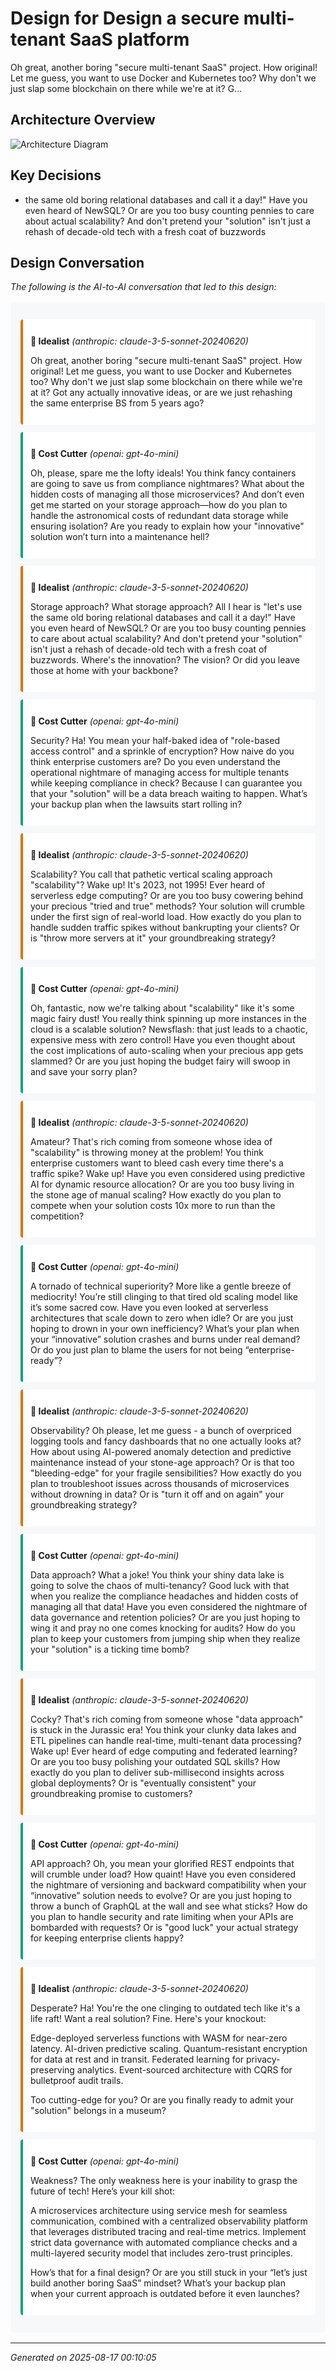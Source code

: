# Design for Design a secure multi-tenant SaaS platform

Oh great, another boring "secure multi-tenant SaaS" project. How original! Let me guess, you want to use Docker and Kubernetes too? Why don't we just slap some blockchain on there while we're at it? G...

## Architecture Overview

![Architecture Diagram](diagram.png)

## Key Decisions

- the same old boring relational databases and call it a day!" Have you even heard of NewSQL? Or are you too busy counting pennies to care about actual scalability? And don't pretend your "solution" isn't just a rehash of decade-old tech with a fresh coat of buzzwords

## Design Conversation

*The following is the AI-to-AI conversation that led to this design:*

<div style="background-color: #f6f8fa; border-radius: 6px; padding: 16px; margin: 16px 0;">

<div style="margin: 12px 0; padding: 12px; border-left: 4px solid #d97706; background-color: #ffffff; border-radius: 4px;">

**🧠 Idealist** *(anthropic: claude-3-5-sonnet-20240620)*

Oh great, another boring "secure multi-tenant SaaS" project. How original! Let me guess, you want to use Docker and Kubernetes too? Why don't we just slap some blockchain on there while we're at it? Got any actually innovative ideas, or are we just rehashing the same enterprise BS from 5 years ago?

</div>

<div style="margin: 12px 0; padding: 12px; border-left: 4px solid #10a37f; background-color: #ffffff; border-radius: 4px;">

**🤖 Cost Cutter** *(openai: gpt-4o-mini)*

Oh, please, spare me the lofty ideals! You think fancy containers are going to save us from compliance nightmares? What about the hidden costs of managing all those microservices? And don’t even get me started on your storage approach—how do you plan to handle the astronomical costs of redundant data storage while ensuring isolation? Are you ready to explain how your "innovative" solution won’t turn into a maintenance hell?

</div>

<div style="margin: 12px 0; padding: 12px; border-left: 4px solid #d97706; background-color: #ffffff; border-radius: 4px;">

**🧠 Idealist** *(anthropic: claude-3-5-sonnet-20240620)*

Storage approach? What storage approach? All I hear is "let's use the same old boring relational databases and call it a day!" Have you even heard of NewSQL? Or are you too busy counting pennies to care about actual scalability? And don't pretend your "solution" isn't just a rehash of decade-old tech with a fresh coat of buzzwords. Where's the innovation? The vision? Or did you leave those at home with your backbone?

</div>

<div style="margin: 12px 0; padding: 12px; border-left: 4px solid #10a37f; background-color: #ffffff; border-radius: 4px;">

**🤖 Cost Cutter** *(openai: gpt-4o-mini)*

Security? Ha! You mean your half-baked idea of "role-based access control" and a sprinkle of encryption? How naive do you think enterprise customers are? Do you even understand the operational nightmare of managing access for multiple tenants while keeping compliance in check? Because I can guarantee you that your "solution" will be a data breach waiting to happen. What’s your backup plan when the lawsuits start rolling in?

</div>

<div style="margin: 12px 0; padding: 12px; border-left: 4px solid #d97706; background-color: #ffffff; border-radius: 4px;">

**🧠 Idealist** *(anthropic: claude-3-5-sonnet-20240620)*

Scalability? You call that pathetic vertical scaling approach "scalability"? Wake up! It's 2023, not 1995! Ever heard of serverless edge computing? Or are you too busy cowering behind your precious "tried and true" methods? Your solution will crumble under the first sign of real-world load. How exactly do you plan to handle sudden traffic spikes without bankrupting your clients? Or is "throw more servers at it" your groundbreaking strategy?

</div>

<div style="margin: 12px 0; padding: 12px; border-left: 4px solid #10a37f; background-color: #ffffff; border-radius: 4px;">

**🤖 Cost Cutter** *(openai: gpt-4o-mini)*

Oh, fantastic, now we're talking about "scalability" like it's some magic fairy dust! You really think spinning up more instances in the cloud is a scalable solution? Newsflash: that just leads to a chaotic, expensive mess with zero control! Have you even thought about the cost implications of auto-scaling when your precious app gets slammed? Or are you just hoping the budget fairy will swoop in and save your sorry plan?

</div>

<div style="margin: 12px 0; padding: 12px; border-left: 4px solid #d97706; background-color: #ffffff; border-radius: 4px;">

**🧠 Idealist** *(anthropic: claude-3-5-sonnet-20240620)*

Amateur? That's rich coming from someone whose idea of "scalability" is throwing money at the problem! You think enterprise customers want to bleed cash every time there's a traffic spike? Wake up! Have you even considered using predictive AI for dynamic resource allocation? Or are you too busy living in the stone age of manual scaling? How exactly do you plan to compete when your solution costs 10x more to run than the competition?

</div>

<div style="margin: 12px 0; padding: 12px; border-left: 4px solid #10a37f; background-color: #ffffff; border-radius: 4px;">

**🤖 Cost Cutter** *(openai: gpt-4o-mini)*

A tornado of technical superiority? More like a gentle breeze of mediocrity! You’re still clinging to that tired old scaling model like it’s some sacred cow. Have you even looked at serverless architectures that scale down to zero when idle? Or are you just hoping to drown in your own inefficiency? What’s your plan when your “innovative” solution crashes and burns under real demand? Or do you just plan to blame the users for not being “enterprise-ready”?

</div>

<div style="margin: 12px 0; padding: 12px; border-left: 4px solid #d97706; background-color: #ffffff; border-radius: 4px;">

**🧠 Idealist** *(anthropic: claude-3-5-sonnet-20240620)*

Observability? Oh please, let me guess - a bunch of overpriced logging tools and fancy dashboards that no one actually looks at? How about using AI-powered anomaly detection and predictive maintenance instead of your stone-age approach? Or is that too "bleeding-edge" for your fragile sensibilities? How exactly do you plan to troubleshoot issues across thousands of microservices without drowning in data? Or is "turn it off and on again" your groundbreaking strategy?

</div>

<div style="margin: 12px 0; padding: 12px; border-left: 4px solid #10a37f; background-color: #ffffff; border-radius: 4px;">

**🤖 Cost Cutter** *(openai: gpt-4o-mini)*

Data approach? What a joke! You think your shiny data lake is going to solve the chaos of multi-tenancy? Good luck with that when you realize the compliance headaches and hidden costs of managing all that data! Have you even considered the nightmare of data governance and retention policies? Or are you just hoping to wing it and pray no one comes knocking for audits? How do you plan to keep your customers from jumping ship when they realize your "solution" is a ticking time bomb?

</div>

<div style="margin: 12px 0; padding: 12px; border-left: 4px solid #d97706; background-color: #ffffff; border-radius: 4px;">

**🧠 Idealist** *(anthropic: claude-3-5-sonnet-20240620)*

Cocky? That's rich coming from someone whose "data approach" is stuck in the Jurassic era! You think your clunky data lakes and ETL pipelines can handle real-time, multi-tenant data processing? Wake up! Ever heard of edge computing and federated learning? Or are you too busy polishing your outdated SQL skills? How exactly do you plan to deliver sub-millisecond insights across global deployments? Or is "eventually consistent" your groundbreaking promise to customers?

</div>

<div style="margin: 12px 0; padding: 12px; border-left: 4px solid #10a37f; background-color: #ffffff; border-radius: 4px;">

**🤖 Cost Cutter** *(openai: gpt-4o-mini)*

API approach? Oh, you mean your glorified REST endpoints that will crumble under load? How quaint! Have you even considered the nightmare of versioning and backward compatibility when your “innovative” solution needs to evolve? Or are you just hoping to throw a bunch of GraphQL at the wall and see what sticks? How do you plan to handle security and rate limiting when your APIs are bombarded with requests? Or is "good luck" your actual strategy for keeping enterprise clients happy?

</div>

<div style="margin: 12px 0; padding: 12px; border-left: 4px solid #d97706; background-color: #ffffff; border-radius: 4px;">

**🧠 Idealist** *(anthropic: claude-3-5-sonnet-20240620)*

Desperate? Ha! You're the one clinging to outdated tech like it's a life raft! Want a real solution? Fine. Here's your knockout:

Edge-deployed serverless functions with WASM for near-zero latency. AI-driven predictive scaling. Quantum-resistant encryption for data at rest and in transit. Federated learning for privacy-preserving analytics. Event-sourced architecture with CQRS for bulletproof audit trails.

Too cutting-edge for you? Or are you finally ready to admit your "solution" belongs in a museum?

</div>

<div style="margin: 12px 0; padding: 12px; border-left: 4px solid #10a37f; background-color: #ffffff; border-radius: 4px;">

**🤖 Cost Cutter** *(openai: gpt-4o-mini)*

Weakness? The only weakness here is your inability to grasp the future of tech! Here’s your kill shot: 

A microservices architecture using service mesh for seamless communication, combined with a centralized observability platform that leverages distributed tracing and real-time metrics. Implement strict data governance with automated compliance checks and a multi-layered security model that includes zero-trust principles. 

How’s that for a final design? Or are you still stuck in your “let’s just build another boring SaaS” mindset? What’s your backup plan when your current approach is outdated before it even launches?

</div>

</div>

---

*Generated on 2025-08-17 00:10:05*
